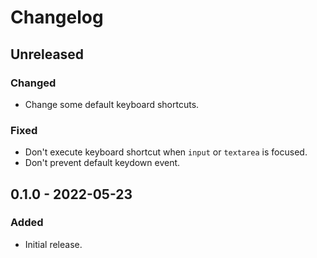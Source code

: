 # Changelog

## Unreleased

### Changed

- Change some default keyboard shortcuts.

### Fixed

- Don't execute keyboard shortcut when `input` or `textarea` is focused.
- Don't prevent default keydown event.

## 0.1.0 - 2022-05-23

### Added

- Initial release.
